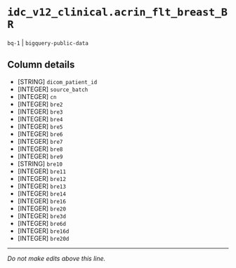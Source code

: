 # `idc_v12_clinical.acrin_flt_breast_BR`
`bq-1` | `bigquery-public-data`

## Column details
* [STRING]    `dicom_patient_id`
* [INTEGER]   `source_batch`
* [INTEGER]   `cn`
* [INTEGER]   `bre2`
* [INTEGER]   `bre3`
* [INTEGER]   `bre4`
* [INTEGER]   `bre5`
* [INTEGER]   `bre6`
* [INTEGER]   `bre7`
* [INTEGER]   `bre8`
* [INTEGER]   `bre9`
* [STRING]    `bre10`
* [INTEGER]   `bre11`
* [INTEGER]   `bre12`
* [INTEGER]   `bre13`
* [INTEGER]   `bre14`
* [INTEGER]   `bre16`
* [INTEGER]   `bre20`
* [INTEGER]   `bre3d`
* [INTEGER]   `bre6d`
* [INTEGER]   `bre16d`
* [INTEGER]   `bre20d`

-------------------------------------------------------------------------------
*Do not make edits above this line.*
